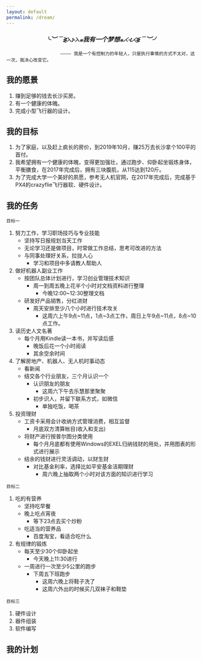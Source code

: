 ```yaml
---
layout: default
permalink: /dream/
---
```

<center><h3><i>╰︶﹉⋛⋋⊱⋋๑我有一个梦想๑⋌⊰⋌⋚﹉︶╯</i></h3></center>

                        ———— 我是一个有控制力的年轻人，只是执行事情的方式不太对，这一次，我决心改变它。

我的愿景
--------

1. 赚到足够的钱去长沙买房。
2. 有一个健康的体魄。
3. 完成小型飞行器的设计。

我的目标
--------

1. 为了家庭，以及赶上疯长的房价，到2019年10月，赚25万去长沙拿个100平的首付。
2. 我希望拥有一个健康的体魄，变得更加强壮，通过跑步、仰卧起坐锻炼身体，平衡膳食，在2017年完成后，拥有三块腹肌，从115达到120斤。
3. 为了完成大学一个美好的夙愿，参考无人机官网，在2017年完成后，完成基于PX4的crazyflie飞行器软、硬件设计。 

我的任务
--------

`目标一`

1. 努力工作，学习职场技巧与专业技能
    - 坚持写日报规划当天工作
    - 无论学习还是做项目，时常做工作总结，思考可改进的方法
    - 与同事处理好关系，拉拢人心
        - 学习和项目中多请教人帮助人
2. 做好机器人副业工作
    - 按团队总体计划进行，学习创业管理技术知识
        - 周一到周五晚上花半个小时对文档资料进行整理
            - 今晚12:00~12:30整理文档
    - 研发好产品销售，分红进财
        - 周天安排至少八个小时进行技术攻关
            * 这周六上午9点~11点，1点~3点工作，周日上午9点~11点，8点~10点工作。
3. 读历史人文名著
    - 每个月用Kindle读一本书，并写读后感
        - 晚饭后花一个小时阅读
        - 其余空余时间
4. 了解房地产、机器人、无人机时事动态
    - 看新闻
    - 结交各个行业朋友，三个月认识一个
        - 认识朋友的朋友
            * 这周六下午去乐慧那里聚聚
        - 初步识人，并留下联系方式，如微信
            * 单独吃饭，喝茶
5. 投资理财
    - 工资卡采用会计收纳方式管理消费，相互监督
        - 月底双方清算帐目(收入和支出)
    - 将财产进行按普尔图分类使用
        - 每个月月底都有使用Windows的EXEL归纳钱财的用处，并用图表的形式进行展示
    - 结余的钱财进行灵活调动，以财生财
        - 对比基金利率，选择比如平安基金活期理财
            * 周六晚上抽取两个小时对该方面的知识进行学习

`目标二`

1. 吃的有营养
    - 坚持吃早餐
    - 晚上吃点宵夜
        - 等下23点去买个炒粉
    - 吃适当的营养品
        - 百度淘宝，看适合吃什么
2. 有规律的锻炼
    - 每天至少30个仰卧起坐
        - 今天晚上11:30进行
    - 一周进行一次至少5公里的跑步
        - 下周五下班跑步
            * 这周六晚上将鞋子洗了
            * 这周六外出的时候买几双袜子和鞋垫

`目标三`

1. 硬件设计
2. 器件组装
3. 软件编写

我的计划
--------